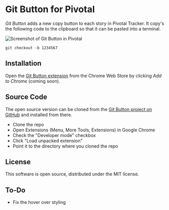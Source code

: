 # Git Button for Pivotal

*Git Button* adds a new copy button to each story in Pivotal Tracker. It copy's the following code to the clipboard so that it can be pasted into a terminal.

![Screenshot of Git Button in Pivotal](http://git-button.joeldare.com/screenshot-640x400.png)

```
git checkout -b 1234567
```

## Installation

Open the [Git Button extension]() from the Chrome Web Store by clicking *Add to Chrome* (coming soon).

## Source Code

The open source version can be cloned from the [Git Button project on GitHub](https://github.com/codazoda/git-button) and installed from there.

- Clone the repo
- Open Extensions (Menu, More Tools, Extensions) in Google Chrome
- Check the "Developer mode" checkbox
- Click "Load unpacked extension"
- Point it to the directory where you cloned the repo

## License

This software is open source, distributed under the MIT license.

## To-Do

- Fix the hover over styling